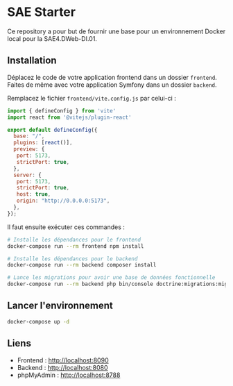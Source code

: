 # SAE Starter

Ce repository a pour but de fournir une base pour un environnement Docker local pour la SAE4.DWeb-DI.01.

## Installation

Déplacez le code de votre application frontend dans un dossier `frontend`. Faites de même avec votre application Symfony dans un dossier `backend`.

Remplacez le fichier `frontend/vite.config.js` par celui-ci :

```javascript
import { defineConfig } from 'vite'
import react from '@vitejs/plugin-react'

export default defineConfig({
  base: "/",
  plugins: [react()],
  preview: {
   port: 5173,
   strictPort: true,
  },
  server: {
   port: 5173,
   strictPort: true,
   host: true,
   origin: "http://0.0.0.0:5173",
  },
});
```

Il faut ensuite exécuter ces commandes :

```bash
# Installe les dépendances pour le frontend
docker-compose run --rm frontend npm install

# Installe les dépendances pour le backend
docker-compose run --rm backend composer install

# Lance les migrations pour avoir une base de données fonctionnelle
docker-compose run --rm backend php bin/console doctrine:migrations:migrate --no-interaction
```

## Lancer l'environnement

```bash
docker-compose up -d
```

## Liens
- Frontend : [http://localhost:8090](http://localhost:8090)
- Backend : [http://localhost:8080](http://localhost:8080)
- phpMyAdmin : [http://localhost:8788](http://localhost:8788)
